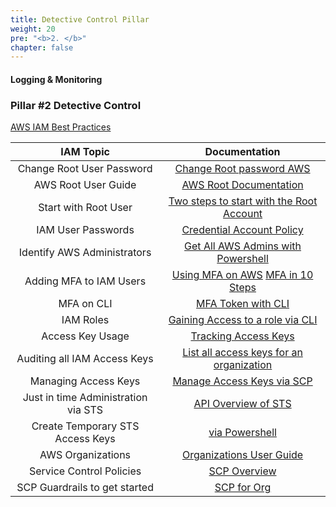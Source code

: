 ```yaml
---
title: Detective Control Pillar
weight: 20
pre: "<b>2. </b>"
chapter: false
---
```

#### Logging & Monitoring
### Pillar #2 Detective Control
[AWS IAM Best Practices](https://docs.aws.amazon.com/IAM/latest/UserGuide/iam-ug.pdf#best-practices)

| IAM Topic | Documentation |
| :---: | :---: |
| Change Root User Password | [Change Root password AWS](https://docs.aws.amazon.com/IAM/latest/UserGuide/id_credentials_passwords_change-root.html%C2%A0) |
| AWS Root User Guide | [AWS Root Documentation](https://docs.aws.amazon.com/IAM/latest/UserGuide/id_root-user.html) |
| Start with Root User |  [Two steps to start with the Root Account](iam/startingwithroot) |
| IAM User Passwords | [Credential Account Policy](https://docs.aws.amazon.com/IAM/latest/UserGuide/id_credentials_passwords_account-policy.html) 
| Identify AWS Administrators | [Get All AWS Admins with Powershell](iam/admins_pshell) |
| Adding MFA to IAM Users | [Using MFA on AWS](https://docs.aws.amazon.com/IAM/latest/UserGuide/id_credentials_mfa.html) [MFA in 10 Steps](iam/iam_mfa) |
| MFA on CLI | [MFA Token with CLI](https://aws.amazon.com/premiumsupport/knowledge-center/authenticate-mfa-cli/) |
| IAM Roles | [Gaining Access to a role via CLI](https://docs.aws.amazon.com/cli/latest/userguide/cli-configure-role.html) | 
| Access Key Usage | [Tracking Access Keys](https://aws.amazon.com/premiumsupport/knowledge-center/track-access-key-credential/) | 
| Auditing all IAM Access Keys | [List all access keys for an organization](iam/org_accesskeys) |
| Managing Access Keys | [Manage Access Keys via SCP](https://docs.aws.amazon.com/IAM/latest/UserGuide/id_credentials_access-keys.html) |
| Just in time Administration via STS | [API Overview of STS](https://docs.aws.amazon.com/cli/latest/reference/sts/) |
| Create Temporary STS Access Keys | [via Powershell](iam/sts_accesskey_pshell) | 
| AWS Organizations | [Organizations User Guide](https://docs.aws.amazon.com/organizations/latest/userguide/organizations-userguide.pdf) |
| Service Control Policies | [SCP Overview](https://docs.aws.amazon.com/organizations/latest/userguide/orgs_manage_policies_scp.html) |
| SCP Guardrails to get started | [SCP for Org](https://aws.amazon.com/blogs/security/how-to-use-service-control-policies-to-set-permission-guardrails-across-accounts-in-your-aws-organization/)
<!--  need to change this to a personal scp deployment  -->


 